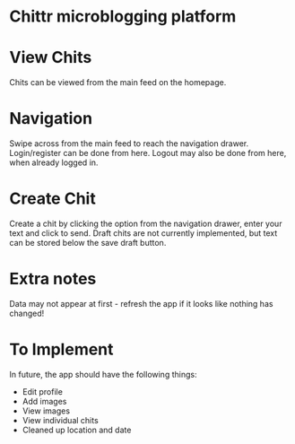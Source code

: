 # Chittr microblogging platform

# View Chits

Chits can be viewed from the main feed on the homepage.

# Navigation

Swipe across from the main feed to reach the navigation drawer. Login/register can be done from here. Logout may also be done from here, when already logged in.

# Create Chit

Create a chit by clicking the option from the navigation drawer, enter your text and click to send. Draft chits are not currently implemented, but text can be stored below the save draft button.

# Extra notes

Data may not appear at first - refresh the app if it looks like nothing has changed!

# To Implement

In future, the app should have the following things:

- Edit profile
- Add images
- View images
- View individual chits
- Cleaned up location and date
